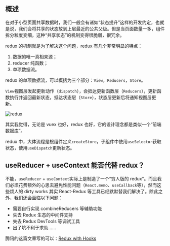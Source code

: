 ## 概述

在对于小型页面共享数据时，我们一般会有诸如“状态提升”这样的开发约定，也就是说，我们会将共享的状态放到上层最近的公共父级。但是当页面数量一多，组件拆分粒度变细，这种“共享状态”的机制变得很脆弱，很冗余。

redux 的机制就是为了解决这个问题，redux 有几个非常明显的特点：

1. 数据的唯一真相来源；
2. reducer 纯函数；
3. 单项数据流。

redux 的单项数据流，可以概括为三个部分：`View`，`Reducers`，`Store`。

`View`视图层发起更新动作（`dispatch`），会抵达更新函数层（`Reducers`），更新函数执行并返回最新状态，抵达状态层（`Store`），状态层更新后将通知视图层更新。

![redux](https://static.powerformer.com/c/4ada16faecf470bf265f52276bdc9170/chapter_1_1.jpg)

其实我觉得，无论是 vuex 也好，redux 也好，它的设计理念都是类似一个“前端数据库”。

redux 中，大体流程是根组件定义`createStore`，子组件中使用`useSelector`获取状态，使用`useDispatch`更新状态。

## useReducer + useContext 能否代替 redux？

不能，`useReducer` + `useContext`实际上是制造了一个“穷人版的 redux”。而且我们必须花费额外的心思去避免性能问题（`React.memo`、`useCallback`等），然而这些烦人的 dirty works 其实 React-Redux 等工具已经默默替我们解决了。除此之外，我们还会面临以下问题：

- 需要自行实现 combineReducers 等辅助功能
- 失去 Redux 生态的中间件支持
- 失去 Redux DevTools 等调试工具
- 出了坑不利于求助……

腾讯的这篇文章写的可以：[Redux with Hooks](https://juejin.cn/post/6844903903981469703)

